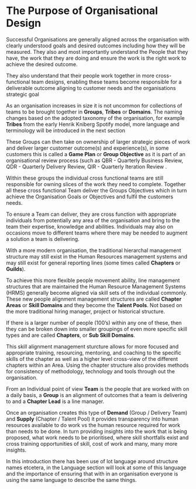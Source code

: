 # The Purpose of Organisational Design


Successful Organisations are generally aligned across the organisation  with clearly understood goals and desired outcomes including how they will be measured. They also and most importantly understand the People that they have, the work that they are doing and ensure the work is the right work to achieve the desired outcome.

They also understand that their people work together in more cross-functional team designs, enabling these teams become responsible for a deliverable outcome aligning to customer needs and the organisations strategic goal

As an organisation increases in size it is not uncommon for collections of teams to be brought together in **Groups**, **Tribes** or **Domains**.  The naming changes based on the adopted taxonomy of the organisation, for example **Tribes** from the early Henrik Kniberg Spotify model, more language and terminology will be introduced in the next section

These Groups can then take on ownership of larger strategic pieces of work and deliver larger customer outcome(s) and experience(s), in some customers this is called a **Game Plan** or **Group Objective** as it is part of an organisational review process (such as QBR - Quarterly Business Review, QDR - Quarterly Delivery Review, QIR - Quarterly Iteration Review .

Within these groups the individual cross functional teams are still responsible for owning slices of the work they need to complete. Together all these cross functional Team deliver the Groups Objectives which in turn achieve the Organisation Goals or Objectives and fulfil the customers needs. 

To ensure a Team can deliver, they are cross function with appropriate individuals from potentially any area of the organisation and bring to the team their expertise, knowledge and abilities. Individuals may also on occasions move to different teams where there may be needed to augment a solution a team is delivering. 

With a more modern organisation, the traditional hierarchal management structure may still exist in the Human Resources management systems and may still exist for general reporting lines (some times called **Chapters** or **Guilds**). 

To achieve this more flexible people movement ability, line management structures that are maintained the Human Resource Management Systems (HRMS) generally become aligned via skill sets of the individual commonly. These new people alignment management structures are called **Chapter Areas** or **Skill Domains** and they become the **Talent Pools**. Not based on the more traditional hiring manager, project or historical structure.

If there is a larger number of people (100’s) within any one of these,  then they can be broken down into smaller groupings of even more specific skill types and are called **Chapters**, or **Sub Skill Domains**. 

This skill alignment management sturcture allows for more focused and appropriate training, resourcing, mentoring, and coaching to the specific skills of the chapter as well as a higher level cross-view of the different chapters within an Area. Using the chapter structure also provides methods for consistency of methodology, technology and tools through out the organisation.

From an Individual point of view **Team** is the people that are worked with on a daily basis, a **Group** is an alignment of outcomes that a team is delivering to and a **Chapter Lead** is a line manager.

Once an organisation creates this type of **Demand** (Group / Delivery Team) and **Supply** (Chapter / Talent Pool) it provides transparency into human resources available to do work vs the human resource required for work than needs to be done.  In turn providing insights into the work that is being proposed, what work needs to be prioritised, where skill shortfalls exist and cross training opportunities of skill, cost of work  and many, many more insights.

In this introduction there has been use of lot language around structure names etcetera, in the Language section will look at some of this language and the importance of ensuring that with in an organisation everyone is using the same language to describe the same things.